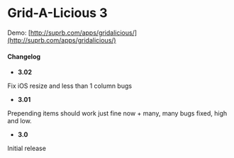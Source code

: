 # Grid-A-Licious 3

Demo: [http://suprb.com/apps/gridalicious/](http://suprb.com/apps/gridalicious/)

#### Changelog

- **3.02**

Fix iOS resize and less than 1 column bugs

- **3.01**  

Prepending items should work just fine now + many, many bugs fixed, high and low.

- **3.0**  

Initial release
